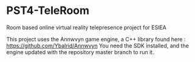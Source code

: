 # PST4-TeleRoom
Room based online virtual reality telepresence project for ESIEA


This project uses the Annwvyn game engine, a C++ library found here : https://github.com/Ybalrid/Annwvyn
You need the SDK installed, and the engine updated with the repository master branch to run it.

